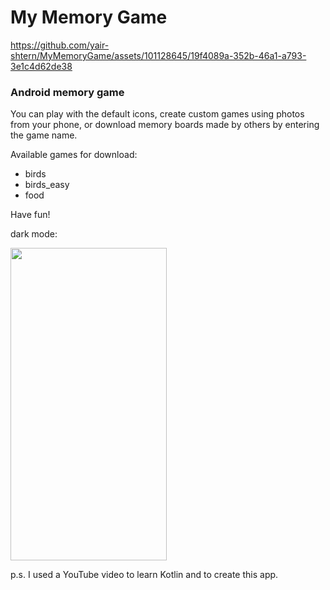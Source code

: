 
# My Memory Game 


https://github.com/yair-shtern/MyMemoryGame/assets/101128645/19f4089a-352b-46a1-a793-3e1c4d62de38



### Android memory game 
You can play with the default icons, create custom games using photos from your phone, 
or download memory boards made by others by entering the game name.

Available games for download:
- birds
- birds_easy
- food

Have fun!

dark mode:

<img src=https://github.com/yair-shtern/MyMemoryGame/assets/101128645/d7487e4f-c35c-4dd2-b611-83c6a61f9480 width="250" height="500">

p.s. I used a YouTube video to learn Kotlin and to create this app.
